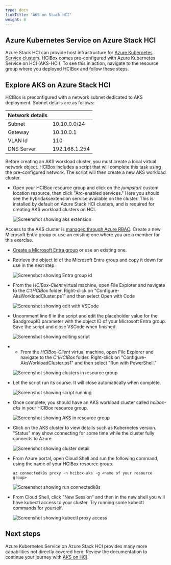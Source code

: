 ```yaml
---
type: docs
linkTitle: "AKS on Stack HCI"
weight: 8
---
```


## Azure Kubernetes Service on Azure Stack HCI

Azure Stack HCI can provide host infrastructure for [Azure Kubernetes Service clusters](https://learn.microsoft.com/azure-stack/aks-hci/). HCIBox comes pre-configured with Azure Kubernetes Service on HCI (AKS-HCI). To see this in action, navigate to the resource group where you deployed HCIBox and follow these steps.

## Explore AKS on Azure Stack HCI

HCIBox is preconfigured with a network subnet dedicated to AKS deployment. Subnet details are as follows:

  | Network details |                  |
  | ---------- | --------------------- |
  | Subnet     | 10.10.0.0/24          |
  | Gateway    | 10.10.0.1             |
  | VLAN Id    | 110                   |
  | DNS Server | 192.168.1.254         |

Before creating an AKS workload cluster, you must create a local virtual network object. HCIBox includes a script that will complete this task using the pre-configured network. The script will then create a new AKS workload cluster.

- Open your HCIBox resource group and click on the _jumpstart_ custom location resource, then click "Arc-enabled services." Here you should see the hybridaksextension service available on the cluster. This is installed by default on Azure Stack HCI clusters, and is required for creating AKS workload clusters on HCI.

  ![Screenshot showing aks extension](./custom_location_resources.png)

Access to the AKS cluster is [managed through Azure RBAC](https://learn.microsoft.com/azure/aks/hybrid/aks-create-clusters-cli#before-you-begin). Create a new Microsoft Entra group or use an existing one where you are a member for this exercise.

- [Create a Microsoft Entra group](https://learn.microsoft.com/entra/fundamentals/how-to-manage-groups) or use an existing one.

- Retrieve the object id of the Microsoft Entra group and copy it down for use in the next step.

  ![Screenshot showing Entra group id](./entra_group_id.png)

- From the _HCIBox-Client_ virtual machine, open File Explorer and navigate to the _C:\HCIBox_ folder. Right-click on "Configure-AksWorkloadCluster.ps1" and then select Open with Code

  ![Screenshot showing edit with VSCode](./open_with_code.png)

- Uncomment line 6 in the script and edit the placeholder value for the $aadgroupID parameter with the object ID of your Microsoft Entra group. Save the script and close VSCode when finished.

  ![Screenshot showing editing script](./edit_script.png)

- - From the _HCIBox-Client_ virtual machine, open File Explorer and navigate to the _C:\HCIBox_ folder. Right-click on "Configure-AksWorkloadCluster.ps1" and then select "Run with PowerShell."

  ![Screenshot showing clusters in resource group](./run_with_powershell.png)

- Let the script run its course. It will close automatically when complete.

  ![Screenshot showing script running](./run_configure_aks.png)

- Once complete, you should have an AKS workload cluster called _hcibox-aks_ in your HCIBox resource group.

  ![Screenshot showing AKS in resource group](./aks_in_resource_group.png)

- Click on the AKS cluster to view details such as Kubernetes version. "Status" may show connecting for some time while the cluster fully connects to Azure.

  ![Screenshot showing cluster detail](./cluster_detail.png)

- From Azure portal, open Cloud Shell and run the following command, using the name of your HCIBox resource group.

  ```
  az connectedk8s proxy -n hcibox-aks -g <name of your resource group>
  ```

  ![Screenshot showing run connectedk8s](./cloud_shell_proxy.png)

- From Cloud Shell, click "New Session" and then in the new shell you will have kubectl access to your cluster. Try running some kubectl commands for yourself.

  ![Screenshot showing kubectl proxy access](./cloud_shell_k8s.png)

## Next steps

Azure Kubernetes Service on Azure Stack HCI provides many more capabilities not directly covered here. Review the documentation to continue your journey with [AKS on HCI](https://learn.microsoft.com/azure-stack/aks-hci/).
